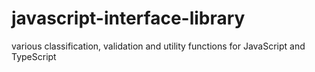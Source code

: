 # javascript-interface-library #

various classification, validation and utility functions for JavaScript and TypeScript
